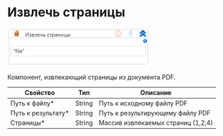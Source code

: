 # Извлечь страницы

![](<../../../.gitbook/assets/image (433).png>)

Компонент, извлекающий страницы из документа PDF.

| Свойство            | Тип    | Описание                           |
| ------------------- | ------ | ---------------------------------- |
| Путь к файлу\*      | String | Путь к исходному файлу PDF         |
| Путь к результату\* | String | Путь к результирующему файлу PDF   |
| Страницы\*          | String | Массив извлекаемых страниц (1,2,4) |
